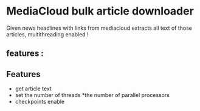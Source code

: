 # MediaCloud bulk article downloader
 Given news headlines with links from mediacloud extracts all text of those articles, multithreading enabled !
 ## features :
 
## Features
* get article text
* set the number of threads
    *the number of parallel processors
* checkpoints enable
